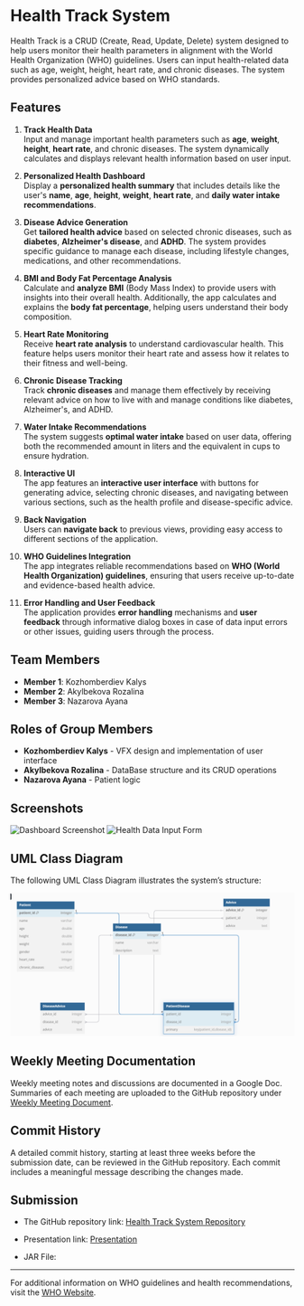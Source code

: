 # Health Track System

Health Track is a CRUD (Create, Read, Update, Delete) system designed to help users monitor their health parameters in alignment with the World Health Organization (WHO) guidelines. Users can input health-related data such as age, weight, height, heart rate, and chronic diseases. The system provides personalized advice based on WHO standards.

## Features
1. **Track Health Data**  
   Input and manage important health parameters such as **age**, **weight**, **height**, **heart rate**, and chronic diseases. The system dynamically calculates and displays relevant health information based on user input.

2. **Personalized Health Dashboard**  
   Display a **personalized health summary** that includes details like the user's **name**, **age**, **height**, **weight**, **heart rate**, and **daily water intake recommendations**.

3. **Disease Advice Generation**  
   Get **tailored health advice** based on selected chronic diseases, such as **diabetes**, **Alzheimer's disease**, and **ADHD**. The system provides specific guidance to manage each disease, including lifestyle changes, medications, and other recommendations.

4. **BMI and Body Fat Percentage Analysis**  
   Calculate and **analyze BMI** (Body Mass Index) to provide users with insights into their overall health. Additionally, the app calculates and explains the **body fat percentage**, helping users understand their body composition.

5. **Heart Rate Monitoring**  
   Receive **heart rate analysis** to understand cardiovascular health. This feature helps users monitor their heart rate and assess how it relates to their fitness and well-being.

6. **Chronic Disease Tracking**  
   Track **chronic diseases** and manage them effectively by receiving relevant advice on how to live with and manage conditions like diabetes, Alzheimer's, and ADHD.

7. **Water Intake Recommendations**  
   The system suggests **optimal water intake** based on user data, offering both the recommended amount in liters and the equivalent in cups to ensure hydration.

8. **Interactive UI**  
   The app features an **interactive user interface** with buttons for generating advice, selecting chronic diseases, and navigating between various sections, such as the health profile and disease-specific advice.

9. **Back Navigation**  
    Users can **navigate back** to previous views, providing easy access to different sections of the application.

10. **WHO Guidelines Integration**  
    The app integrates reliable recommendations based on **WHO (World Health Organization) guidelines**, ensuring that users receive up-to-date and evidence-based health advice.

11. **Error Handling and User Feedback**  
    The application provides **error handling** mechanisms and **user feedback** through informative dialog boxes in case of data input errors or other issues, guiding users through the process.


## Team Members
- **Member 1**: Kozhomberdiev Kalys 
- **Member 2**: Akylbekova Rozalina
- **Member 3**: Nazarova Ayana


## Roles of Group Members
- **Kozhomberdiev Kalys** - VFX design and implementation of user interface
- **Akylbekova Rozalina** - DataBase structure and its CRUD operations
- **Nazarova Ayana** - Patient logic

## Screenshots
![Dashboard Screenshot](src/main/resources/ex2.png)
![Health Data Input Form](src/main/resources/ex1.png)

## UML Class Diagram
The following UML Class Diagram illustrates the system’s structure:

![UML Class Diagram](src/main/resources/UML-Diagram.png)

## Weekly Meeting Documentation
Weekly meeting notes and discussions are documented in a Google Doc. Summaries of each meeting are uploaded to the GitHub repository under 
[Weekly Meeting Document](https://docs.google.com/document/d/1_PvYmWlIDevj57fQV20lrFTZC6dWS6nIS1UiOpQGHo4/edit?usp=sharing).

## Commit History
A detailed commit history, starting at least three weeks before the submission date, can be reviewed in the GitHub repository. Each commit includes a meaningful message describing the changes made.

## Submission
- The GitHub repository link:
[Health Track System Repository](https://github.com/rosszzalina/Health-Trackerr)

- Presentation link:
[Presentation](https://www.canva.com/design/DAGZwDL7ywI/torTlD1cskQYJF0zGky_LQ/view?utm_content=DAGZwDL7ywI&utm_campaign=designshare&utm_medium=link2&utm_source=uniquelinks&utlId=h39e5718896)

- JAR File:


---

For additional information on WHO guidelines and health recommendations, visit the [WHO Website](https://www.who.int).
